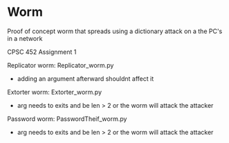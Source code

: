 # Worm
Proof of concept worm that spreads using a dictionary attack on a the PC's in a network

CPSC 452 Assignment 1

Replicator worm:  Replicator_worm.py
-	adding an argument afterward shouldnt affect it

Extorter worm: Extorter_worm.py <arg>
-	arg needs to exits and be len > 2 or the worm will attack the attacker

Password worm: PasswordTheif_worm.py <arg>
-	arg needs to exits and be len > 2 or the worm will attack the attacker
